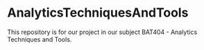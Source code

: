 # AnalyticsTechniquesAndTools
This repository is for our project in our subject BAT404 - Analytics Techniques and Tools.
